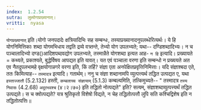 ```yaml
---
index:  1.2.54
sutra:  लुब्योगाप्रख्यानात्।
vritti:  nyasa
---
```


`योगप्रख्यानात्` इति।योगो जनपदादेः क्षत्रियादिभिः सह सम्बन्धः, तस्याप्रख्यानादनुपलब्धेरित्यर्थः। ये हि योगनिमित्तिकाः शब्दा योगमभिधाय तद्वति द्रव्ये वत्र्तन्ते, तेभ्यो योग उपलभ्यते; यथा-- दण्डिशब्दादिभ्यः। न च पञ्चालादिभ्यो दण्ड()आदिशपब्दवद्योग उपलभ्यते, तस्मान्नैते योगशब्दा इत्यत आह- `न हि` इत्यादि। प्रख्यायते = कथ्यते, प्रकाश्यते, बुद्धेर्विषय आपद्यत इति यावत्। यत एवं पञ्चाला वरणा इति सम्बन्धो न प्रख्ययते अत एव नैतदुपलभामहे वृक्षयोगान्नगरे वरणा इति, किं तर्हि? संज्ञा एता अनपेक्षितप्रवृत्तिनिमित्ताः। यदि संज्ञाश्बदा एते, ततः किमित्याह-- `तस्मादत्र` इत्यादि। गतार्थम्। ननु च संज्ञा शब्दानामपि व्युत्पत्त्यर्थ तद्धित उत्पद्यत ए, यथा `हस्ताज्जातौ` (5.2.132) हस्ती, `कम्बलाच्च संज्ञायाम्` (5.1.3) कम्बल्यमिति, तत्किमुच्यते-- " तस्मादत्र `तस्य निवासः` (4.2.68) `अदूरभवश्च` (४।२।७०) इति तद्धितो नोत्पद्यते" इति? सत्यम्, संज्ञाशब्दव्युत्पत्त्यर्थं तद्धित उत्पद्यते। स च क्वोत्पद्यते? यत्र श्रुतिकृतो विशेषो विद्यते, न चेह तद्धितोत्पत्तौ लुपि सति
कश्चिद्विशेष इति न तद्धितोत्पत्तिः॥

